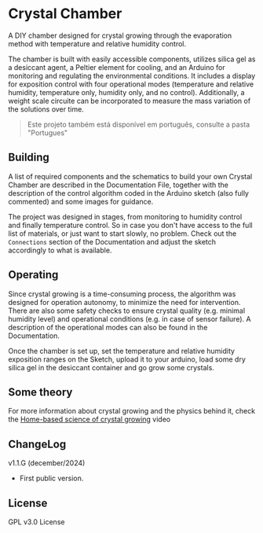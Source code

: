 # Crystal Chamber
A DIY chamber designed for crystal growing through the evaporation method with temperature and relative humidity control.

The chamber is built with easily accessible components, utilizes silica gel as a desiccant agent, a Peltier element for cooling, and an Arduino for monitoring and regulating the environmental conditions. It includes a display for exposition control with four operational modes (temperature and relative humidity, temperature only, humidity only, and no control). Additionally, a weight scale circuite can be incorporated to measure the mass variation of the solutions over time.

> Este projeto também está disponível em português, consulte a pasta "Portugues"
## Building
A list of required components and the schematics to build your own Crystal Chamber are described in the Documentation File, together with the description of the control algorithm coded in the Arduino sketch (also fully commented) and some images for guidance.

The project was designed in stages, from monitoring to humidity control and finally temperature control. So in case you don't have access to the full list of materials, or just want to start slowly, no problem. Check out the `Connections` section of the Documentation and adjust the sketch accordingly to what is available.
## Operating
Since crystal growing is a time-consuming process, the algorithm was designed for operation autonomy, to minimize the need for intervention. There are also some safety checks to ensure crystal quality (e.g. minimal humidity level) and operational conditions (e.g. in case of sensor failure). A description of the operational modes can also be found in the Documentation. 

Once the chamber is set up, set the temperature and relative humidity exposition ranges on the Sketch, upload it to your arduino, load some dry silica gel in the desiccant container and go grow some crystals.

## Some theory
For more information about crystal growing and the physics behind it, check the [Home-based science of crystal growing](https://youtu.be/u3r0Pdgs1Jw) video

## ChangeLog
v1.1.G (december/2024) 
- First public version.

## License 
GPL v3.0 License
